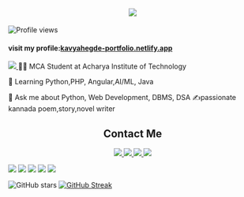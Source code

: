 <h1 align="center">
    <img src="https://readme-typing-svg.herokuapp.com/?font=Righteous&size=35&center=true&vCenter=true&width=500&height=70&duration=4000&lines=Hi+There!+👋;+I'm+kavya+Hegde!;&color=blue" />
</h1>

![Profile views](https://komarev.com/ghpvc/?username=kavyagamani&label=Profile%20views&color=0e75b6&style=flat)
<h4>visit my profile:<a href="https://kavyahegde-portfolio.netlify.app/" target="_blank">kavyahegde-portfolio.netlify.app</a>
</h4>
<a href="https://github.com/kavyagamani?tab=followers">
  <img src="https://img.shields.io/github/followers/kavyagamani?label=Follow&style=social" />
</a>
👩‍💻 MCA Student at Acharya Institute of Technology  

🌱 Learning Python,PHP, Angular,AI/ML, Java 

💬 Ask me about Python, Web Development, DBMS, DSA 
✍️passionate kannada poem,story,novel writer
<h2 align="center"> Contact Me </h2>
<div align="center">
    <a href="mailto:kavyabhegde859@gmail.com">
        <img src="https://img.shields.io/badge/Gmail-333333?style=for-the-badge&logo=gmail&logoColor=red" />
    </a>
    <a href="https://www.linkedin.com/in/kavya-hegde-7634aa2a0" target="_blank">
        <img src="https://img.shields.io/badge/LinkedIn-0077B5?style=for-the-badge&logo=linkedin&logoColor=white" />
    </a>
    <a href="https://x.com/kavyaHegde88662" target="_blank">
        <img src="https://img.shields.io/badge/X-000000?style=for-the-badge&logo=x&logoColor=white" />
    </a>
  <a href="https://pratilipi.app.link/aMYugWEyfXb" target="_blank">
  <img src="https://img.shields.io/badge/Pratilipi-FF6F00?style=for-the-badge&logo=pratilipi&logoColor=white" />
</a>

</div>


![](https://github-profile-summary-cards.vercel.app/api/cards/profile-details?username=kavyagamani&theme=default) 
![](https://github-profile-summary-cards.vercel.app/api/cards/repos-per-language?username=kavyagamani&theme=default)
![](https://github-profile-summary-cards.vercel.app/api/cards/most-commit-language?username=kavyagamani&theme=default)
![](https://github-profile-summary-cards.vercel.app/api/cards/stats?username=kavyagamani&theme=default)
![](https://github-profile-summary-cards.vercel.app/api/cards/productive-time?username=kavyagamani&theme=default&utcOffset=+5.5)


![GitHub stars](https://img.shields.io/github/stars/kavyagamani?label=Stars&style=social)
[![GitHub Streak](https://github-readme-streak-stats.herokuapp.com?user=kavyagamani&hide_border=true)](https://git.io/streak-stats)

 
